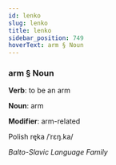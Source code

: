 ```yaml
---
id: lenko
slug: lenko
title: lenko
sidebar_position: 749
hoverText: arm § Noun
---
```


### arm § Noun

**Verb**: to be an arm

**Noun**: arm

**Modifier**: arm-related

Polish ręka /ˈrɛŋ.ka/

*Balto-Slavic Language Family*
